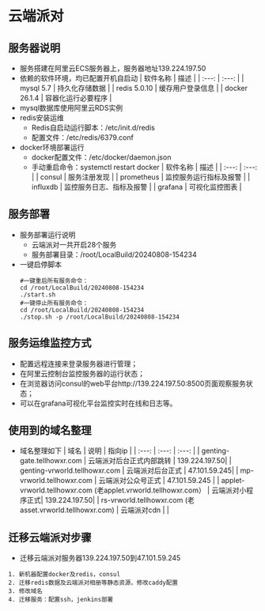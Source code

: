 # 云端派对

## 服务器说明
- 服务搭建在阿里云ECS服务器上，服务器地址139.224.197.50
- 依赖的软件环境，均已配置开机自启动
| 软件名称 | 描述 |
| :---: | :---: |
| mysql	5.7	| 持久化存储数据 |
| redis	5.0.10 | 缓存用户登录信息 |
| docker 26.1.4 | 容器化运行必要程序 |
- mysql数据库使用阿里云RDS实例
- redis安装运维
    - Redis自启动运行脚本：/etc/init.d/redis
    - 配置文件：/etc/redis/6379.conf
- docker环境部署运行
    - docker配置文件：/etc/docker/daemon.json
    - 手动重启命令：systemctl restart docker
    | 软件名称 | 描述 |
    | :---: | :---: |
    | consul | 服务注册发现 |
    | prometheus | 监控服务运行指标及报警 |
    | influxdb | 监控服务日志、指标及报警 |
    | grafana | 可视化监控图表 |


## 服务部署
- 服务部署运行说明
    - 云端派对一共开启28个服务
    - 服务部署目录：/root/LocalBuild/20240808-154234
- 一键启停脚本
    ```
    #一键重启所有服务命令：
    cd /root/LocalBuild/20240808-154234
    ./start.sh
    #一键停止所有服务命令：
    cd /root/LocalBuild/20240808-154234
    ./stop.sh -p /root/LocalBuild/20240808-154234
    ```

## 服务运维监控方式
- 配置远程连接来登录服务器进行管理；
- 在阿里云控制台监控服务器的运行状态；
- 在浏览器访问consul的web平台http://139.224.197.50:8500页面观察服务状态；
- 可以在grafana可视化平台监控实时在线和日志等。

## 使用到的域名整理
- 域名整理如下
| 域名 |	说明	| 指向ip |
| :---: | :---: | :---: |
| genting-gate.tellhowxr.com	| 云端派对后台正式内部跳转 |	139.224.197.50| 
| genting-vrworld.tellhowxr.com	| 云端派对后台正式	| 47.101.59.245| 
| mp-vrworld.tellhowxr.com	| 云端派对公众号正式	| 47.101.59.245 | 
| applet-vrworld.tellhowxr.com (老applet.vrworld.tellhowxr.com）	| 云端派对小程序正式| 	139.224.197.50| 
| rs-vrworld.tellhowxr.com (老asset.vrworld.tellhowxr.com)	| 云端派对cdn	| | 

## 迁移云端派对步骤
- 迁移云端派对服务器139.224.197.50到47.101.59.245
```
1. 新机器配置docker及redis，consul
2. 迁移redis数据及云端派对相册等静态资源，修改caddy配置
3. 修改域名
4. 迁移服务：配置ssh，jenkins部署
```
